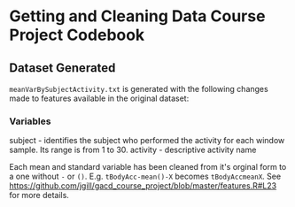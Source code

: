 # Getting and Cleaning Data Course Project Codebook

## Dataset Generated
`meanVarBySubjectActivity.txt` is generated with the following changes
made to features available in the original dataset:

### Variables
subject - identifies the subject who performed the activity for each window sample. Its range is from 1 to 30.
activity - descriptive activity name

Each mean and standard variable has been cleaned from it's orginal form to a one without `-` or `()`. E.g.
`tBodyAcc-mean()-X` becomes `tBodyAccmeanX`. See https://github.com/jgill/gacd_course_project/blob/master/features.R#L23 for more details.
